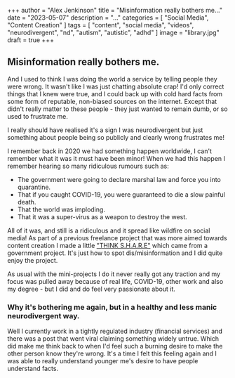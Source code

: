 +++
author = "Alex Jenkinson"
title = "Misinformation really bothers me..."
date = "2023-05-07"
description = "..."
categories = [
    "Social Media",
	"Content Creation"
]
tags = [
    "content",
	"social media",
	"videos",
	"neurodivergent",
	"nd",
	"autism",
	"autistic",
	"adhd"
]
image = "library.jpg"
draft = true
+++

## Misinformation really bothers me.

And I used to think I was doing the world a service by telling people they were wrong. It wasn't like I was just chatting absolute crap! I'd only correct things that I knew were true, and I could back up with cold hard facts from some form of reputable, non-biased sources on the internet. Except that didn't really matter to these people - they just wanted to remain dumb, or so used to frustrate me.

I really should have realised it's a sign I was neurodivergent but just something about people being so publicly and clearly wrong frustrates me!

I remember back in 2020 we had something happen worldwide, I can't remember what it was it must have been minor! When we had this happen I remember hearing so many ridiculous rumours such as:

- The government were going to declare marshal law and force you into quarantine.
- That if you caught COVID-19, you were guaranteed to die a slow painful death.
- That the world was imploding.
- That it was a super-virus as a weapon to destroy the west.

All of it was, and still is a ridiculous and it spread like wildfire on social media! As part of a previous freelance project that was more aimed towards content creation I made a little ["THINK S.H.A.R.E"](https://www.youtube.com/watch?v=HHZzASEWyDg) which came from a government project. It's just how to spot dis/misinformation and I did quite enjoy the project.

As usual with the mini-projects I do it never really got any traction and my focus was pulled away because of real life, COVID-19, other work and also my degree - but I did and do feel very passionate about it.

### Why it's bothering me again, but in a healthy and less manic neurodivergent way.

Well I currently work in a tightly regulated industry (financial services) and there was a post that went viral claiming something widely untrue. Which did make me think back to when I'd feel such a burning desire to make the other person know they're wrong. It's a time I felt this feeling again and I was able to really understand younger me's desire to have people understand facts.
